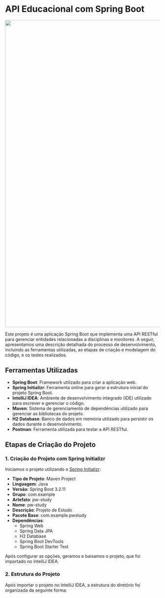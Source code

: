 # API Educacional com Spring Boot

<img src="https://user-images.githubusercontent.com/74038190/212284115-f47cd8ff-2ffb-4b04-b5bf-4d1c14c0247f.gif" width="1000">

Este projeto é uma aplicação Spring Boot que implementa uma API RESTful para gerenciar entidades relacionadas a disciplinas e monitores. A seguir, apresentamos uma descrição detalhada do processo de desenvolvimento, incluindo as ferramentas utilizadas, as etapas de criação e modelagem do código, e os testes realizados.

## Ferramentas Utilizadas

*   **Spring Boot**: Framework utilizado para criar a aplicação web.
*   **Spring Initializr**: Ferramenta online para gerar a estrutura inicial do projeto Spring Boot.
*   **IntelliJ IDEA**: Ambiente de desenvolvimento integrado (IDE) utilizado para escrever e gerenciar o código.
*   **Maven**: Sistema de gerenciamento de dependências utilizado para gerenciar as bibliotecas do projeto.
*   **H2 Database**: Banco de dados em memória utilizado para persistir os dados durante o desenvolvimento.
*   **Postman**: Ferramenta utilizada para testar a API RESTful.

## Etapas de Criação do Projeto

### 1. Criação do Projeto com Spring Initializr

Iniciamos o projeto utilizando o [Spring Initializr](https://start.spring.io/):

*   **Tipo de Projeto**: Maven Project
*   **Linguagem**: Java
*   **Versão**: Spring Boot 3.2.11
*   **Grupo**: com.example
*   **Artefato**: pw-study
*   **Nome**: pw-study
*   **Descrição**: Projeto de Estudo
*   **Pacote Base**: com.example.pwstudy
*   **Dependências**:
    *   Spring Web
    *   Spring Data JPA
    *   H2 Database
    *   Spring Boot DevTools
    *   Spring Boot Starter Test

Após configurar as opções, geramos e baixamos o projeto, que foi importado no IntelliJ IDEA.

### 2. Estrutura do Projeto

Após importar o projeto no IntelliJ IDEA, a estrutura do diretório foi organizada da seguinte forma:
